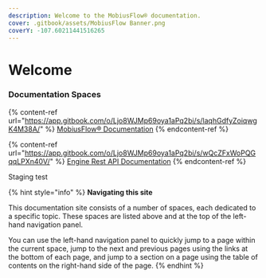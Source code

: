 ```yaml
---
description: Welcome to the MobiusFlow® documentation.
cover: .gitbook/assets/MobiusFlow Banner.png
coverY: -107.60211441516265
---
```


# Welcome

### Documentation Spaces

{% content-ref url="https://app.gitbook.com/o/Ljo8WJMp69oya1aPq2bi/s/laqhGdfyZoiqwgK4M38A/" %}
[MobiusFlow® Documentation](https://app.gitbook.com/o/Ljo8WJMp69oya1aPq2bi/s/laqhGdfyZoiqwgK4M38A/)
{% endcontent-ref %}

{% content-ref url="https://app.gitbook.com/o/Ljo8WJMp69oya1aPq2bi/s/wQcZFxWoPQGqqLPXn40V/" %}
[Engine Rest API Documentation](https://app.gitbook.com/o/Ljo8WJMp69oya1aPq2bi/s/wQcZFxWoPQGqqLPXn40V/)
{% endcontent-ref %}

Staging test

{% hint style="info" %}
**Navigating this site**

This documentation site consists of a number of spaces, each dedicated to a specific topic. These spaces are listed above and at the top of the left-hand navigation panel.

You can use the left-hand navigation panel to quickly jump to a page within the current space, jump to the next and previous pages using the links at the bottom of each page, and jump to a section on a page using the table of contents on the right-hand side of the page.
{% endhint %}
